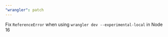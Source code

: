 ```yaml
---
"wrangler": patch
---
```


Fix `ReferenceError` when using `wrangler dev --experimental-local` in Node 16
